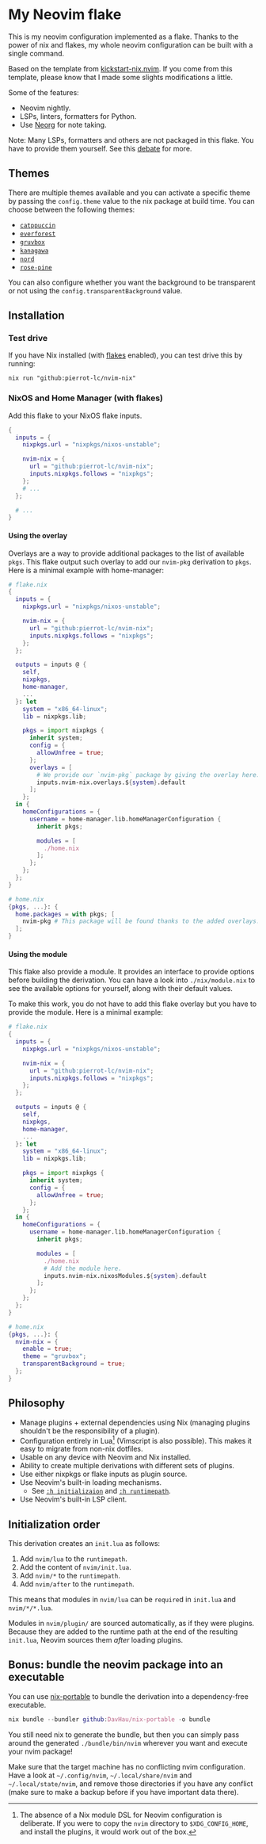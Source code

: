 # My Neovim flake

This is my neovim configuration implemented as a flake. Thanks to the power of
nix and flakes, my whole neovim configuration can be built with a single
command.

Based on the template from
[kickstart-nix.nvim](https://github.com/nix-community/kickstart-nix.nvim). If
you come from this template, please know that I made some slights modifications
a little.

Some of the features:

- Neovim nightly.
- LSPs, linters, formatters for Python.
- Use [Neorg](https://github.com/nvim-neorg/neorg) for note taking.

Note: Many LSPs, formatters and others are not packaged in this flake. You have
to provide them yourself. See this [debate](
https://www.reddit.com/r/NixOS/comments/18oai2a/should_lsp_servers_be_in_the_project_flake/)
for more.


## Themes

There are multiple themes available and you can activate a specific theme by
passing the `config.theme` value to the nix package at build time. You can
choose between the following themes:

- [`catppuccin`](https://catppuccin.com/)
- [`everforest`](https://github.com/sainnhe/everforest/wiki)
- [`gruvbox`](https://github.com/gruvbox-community/gruvbox-contrib)
- [`kanagawa`](https://github.com/rebelot/kanagawa.nvim)
- [`nord`](https://www.nordtheme.com/)
- [`rose-pine`](https://rosepinetheme.com/)

You can also configure whether you want the background to be transparent or not
using the `config.transparentBackground` value.

## Installation

### Test drive

If you have Nix installed (with [flakes](https://nixos.wiki/wiki/Flakes)
enabled), you can test drive this by running:

```console
nix run "github:pierrot-lc/nvim-nix"
```

### NixOS and Home Manager (with flakes)

Add this flake to your NixOS flake inputs.

```nix
{
  inputs = {
    nixpkgs.url = "nixpkgs/nixos-unstable";

    nvim-nix = {
      url = "github:pierrot-lc/nvim-nix";
      inputs.nixpkgs.follows = "nixpkgs";
    };
    # ...
  };

  # ...
}
```

#### Using the overlay

Overlays are a way to provide additional packages to the list of available
`pkgs`. This flake output such overlay to add our `nvim-pkg` derivation to
`pkgs`. Here is a minimal example with home-manager:

```nix
# flake.nix
{
  inputs = {
    nixpkgs.url = "nixpkgs/nixos-unstable";

    nvim-nix = {
      url = "github:pierrot-lc/nvim-nix";
      inputs.nixpkgs.follows = "nixpkgs";
    };
  };

  outputs = inputs @ {
    self,
    nixpkgs,
    home-manager,
    ...
  }: let
    system = "x86_64-linux";
    lib = nixpkgs.lib;

    pkgs = import nixpkgs {
      inherit system;
      config = {
        allowUnfree = true;
      };
      overlays = [
        # We provide our `nvim-pkg` package by giving the overlay here.
        inputs.nvim-nix.overlays.${system}.default
      ];
    };
  in {
    homeConfigurations = {
      username = home-manager.lib.homeManagerConfiguration {
        inherit pkgs;

        modules = [
          ./home.nix
        ];
      };
    };
  };
}
```

```nix
# home.nix
{pkgs, ...}: {
  home.packages = with pkgs; [
    nvim-pkg # This package will be found thanks to the added overlays.
  ];
}
```

#### Using the module

This flake also provide a module. It provides an interface to provide options
before building the derivation. You can have a look into `./nix/module.nix` to
see the available options for yourself, along with their default values.

To make this work, you do not have to add this flake overlay but you have to
provide the module. Here is a minimal example:

```nix
# flake.nix
{
  inputs = {
    nixpkgs.url = "nixpkgs/nixos-unstable";

    nvim-nix = {
      url = "github:pierrot-lc/nvim-nix";
      inputs.nixpkgs.follows = "nixpkgs";
    };
  };

  outputs = inputs @ {
    self,
    nixpkgs,
    home-manager,
    ...
  }: let
    system = "x86_64-linux";
    lib = nixpkgs.lib;

    pkgs = import nixpkgs {
      inherit system;
      config = {
        allowUnfree = true;
      };
    };
  in {
    homeConfigurations = {
      username = home-manager.lib.homeManagerConfiguration {
        inherit pkgs;

        modules = [
          ./home.nix
          # Add the module here.
          inputs.nvim-nix.nixosModules.${system}.default
        ];
      };
    };
  };
}
```

```nix
# home.nix
{pkgs, ...}: {
  nvim-nix = {
    enable = true;
    theme = "gruvbox";
    transparentBackground = true;
  };
}
```

## Philosophy

- Manage plugins + external dependencies using Nix
  (managing plugins shouldn't be the responsibility of a plugin).
- Configuration entirely in Lua[^1] (Vimscript is also possible).
  This makes it easy to migrate from non-nix dotfiles.
- Usable on any device with Neovim and Nix installed.
- Ability to create multiple derivations with different sets of plugins.
- Use either nixpkgs or flake inputs as plugin source.
- Use Neovim's built-in loading mechanisms.
  - See [`:h initializaion`](https://neovim.io/doc/user/starting.html#initialization)
    and [`:h runtimepath`](https://neovim.io/doc/user/options.html#'runtimepath').
- Use Neovim's built-in LSP client.

[^1]: The absence of a Nix module DSL for Neovim configuration is deliberate.
      If you were to copy the `nvim` directory to `$XDG_CONFIG_HOME`,
      and install the plugins, it would work out of the box.

## Initialization order

This derivation creates an `init.lua` as follows:

1. Add `nvim/lua` to the `runtimepath`.
1. Add the content of `nvim/init.lua`.
1. Add `nvim/*` to the `runtimepath`.
1. Add `nvim/after` to the `runtimepath`.

This means that modules in `nvim/lua` can be `require`d in `init.lua` and
`nvim/*/*.lua`.

Modules in `nvim/plugin/` are sourced automatically, as if they were plugins.
Because they are added to the runtime path at the end of the resulting
`init.lua`, Neovim sources them _after_ loading plugins.

## Bonus: bundle the neovim package into an executable

You can use
[nix-portable](https://github.com/DavHau/nix-portable?tab=readme-ov-file#bundle-programs)
to bundle the derivation into a dependency-free executable.

```nix
nix bundle --bundler github:DavHau/nix-portable -o bundle
```

You still need nix to generate the bundle, but then you can simply pass around
the generated `./bundle/bin/nvim` wherever you want and execute your nvim
package!

Make sure that the target machine has no conflicting nvim configuration. Have a
look at `~/.config/nvim`, `~/.local/share/nvim` and `~/.local/state/nvim`, and
remove those directories if you have any conflict (make sure to make a backup
before if you have important data there).
